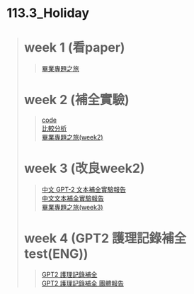 # 113.3_Holiday
> # week 1 (看paper)
>> [畢業專題之旅](https://github.com/marcoleung052/113.3_holiday/blob/95c5b2fe34dcb28e9d79e027540e06f4e40c047e/week1/%E7%95%A2%E6%A5%AD%E5%B0%88%E9%A1%8C%E4%B9%8B%E6%97%85.pdf "游標顯示")  
> # week 2 (補全實驗)
>> [code](https://github.com/marcoleung052/113.3_holiday/blob/95c5b2fe34dcb28e9d79e027540e06f4e40c047e/week2/test.ipynb "游標顯示")  <br>
>> [比較分析](https://github.com/marcoleung052/113.3_holiday/blob/95c5b2fe34dcb28e9d79e027540e06f4e40c047e/week2/%E6%AF%94%E8%BC%83%E5%88%86%E6%9E%90.pdf "游標顯示") <br>
>> [畢業專題之旅(week2)](https://github.com/marcoleung052/113.3_holiday/blob/95c5b2fe34dcb28e9d79e027540e06f4e40c047e/week2/%E7%95%A2%E6%A5%AD%E5%B0%88%E9%A1%8C%E4%B9%8B%E6%97%85(week2).pdf "游標顯示")
> # week 3 (改良week2)
>> [中文 GPT-2 文本補全實驗報告](https://github.com/marcoleung052/113.3_holiday/blob/4f9acc859b4b3513e01cc6e8fd43f3ec9ea95703/week3/README1.md "游標顯示")  <br>
>> [中文文本補全實驗報告](https://github.com/marcoleung052/113.3_holiday/blob/d7c9b27545714945e80333f956f3bbe571bcb27b/week3/README2.md "游標顯示") <br>
>> [畢業專題之旅(week3)](https://github.com/marcoleung052/113.3_holiday/blob/96a02c665ac6ff61b86ea176b1e70811c7d4348f/week3/%E7%95%A2%E6%A5%AD%E5%B0%88%E9%A1%8C%E4%B9%8B%E6%97%85%20(week3).pdf "游標顯示")
> # week 4 (GPT2 護理記錄補全 test(ENG))
>> [GPT2 護理記錄補全](https://github.com/marcoleung052/113.3_holiday/blob/072df34c1f1c1ca9a24d9fe86eb98574d334003c/week4/README3.md "游標顯示")  <br>
>> [GPT2 護理記錄補全 團體報告](https://github.com/marcoleung052/NursingRecordCompletion_train/tree/027f75b3b2c5f412d7dbc823ca9167d1e08ab518/step1 "游標顯示")  <br>
